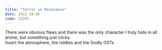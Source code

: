 ```yaml
---
title: "Terror in Resonance"
date: 2022-10-06
code: 23283
---
```

There were obvious flaws and there was the only character I truly hate in all anime, but something just clicks.\
Insert the atmosphere, the riddles and the Godly OSTs